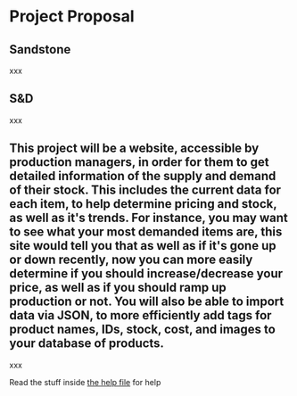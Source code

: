 # Project Proposal

## Sandstone

xxx

## S&D

xxx

## This project will be a website, accessible by production managers, in order for them to get detailed information of the supply and demand of their stock. This includes the current data for each item, to help determine pricing and stock, as well as it's trends. For instance, you may want to see what your most demanded items are, this site would tell you that as well as if it's gone up or down recently, now you can more easily determine if you should increase/decrease your price, as well as if you should ramp up production or not. You will also be able to import data via JSON, to more efficiently add tags for product names, IDs, stock, cost, and images to your database of products.

xxx

Read the stuff inside [the help file](HELP.md) for help
